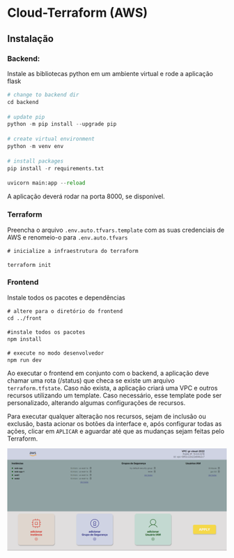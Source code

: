 # Cloud-Terraform (AWS)

## Instalação

### Backend:

Instale as bibliotecas python em um ambiente virtual e rode a aplicação flask

```python
# change to backend dir
cd backend

# update pip
python -m pip install --upgrade pip

# create virtual environment
python -m venv env

# install packages
pip install -r requirements.txt

uvicorn main:app --reload
```

A aplicação deverá rodar na porta 8000, se disponível.

### Terraform

Preencha o arquivo `.env.auto.tfvars.template` com as suas credenciais de AWS e renomeio-o para `.env.auto.tfvars`

```
# inicialize a infraestrutura do terraform

terraform init
```

### Frontend

Instale todos os pacotes e dependências

```
# altere para o diretório do frontend
cd ../front

#instale todos os pacotes
npm install

# execute no modo desenvolvedor
npm run dev
```

Ao executar o frontend em conjunto com o backend, a aplicação deve chamar uma rota (/status) que checa se existe um arquivo `terraform.tfstate`. Caso não exista, a aplicação criará uma VPC e outros recursos utilizando um template. Caso necessário, esse template pode ser personalizado, alterando algumas configurações de recursos.

Para executar qualquer alteração nos recursos, sejam de inclusão ou exclusão, basta acionar os botões da interface e, após configurar todas as ações, clicar em `APLICAR` e aguardar até que as mudanças sejam feitas pelo Terraform.

![1669622639411](image/README/1669622639411.png)
